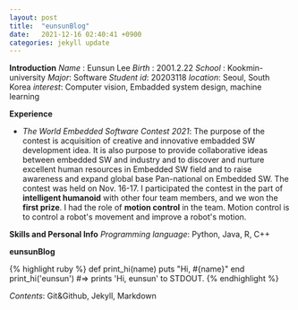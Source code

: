 ```yaml
---
layout: post
title:  "eunsunBlog"
date:   2021-12-16 02:40:41 +0900
categories: jekyll update
---
```

**Introduction**
*Name* : Eunsun Lee
*Birth* : 2001.2.22
*School* : Kookmin-university
*Major*: Software
*Student id*: 20203118
*location*: Seoul, South Korea
*interest*: Computer vision, Embadded system design, machine learning

**Experience**
- *The World Embedded Software Contest 2021*: The purpose of the contest is acquisition of creative and innovative embadded SW development idea. It is also purpose to provide collaborative ideas between embedded SW and industry and to discover and nurture excellent human resources in Embedded SW field and to raise awareness and expand global base Pan-national on Embedded SW.
The contest was held on Nov. 16-17. I participated the contest in the part of **intelligent humanoid** with other four team members, and we won the **first prize**. I had the role of **motion control** in the team. Motion control is to control a robot's movement and improve a robot's motion. 

**Skills and Personal Info**
*Programming language*: Python, Java, R, C++

**eunsunBlog**

{% highlight ruby %}
def print_hi(name)
  puts "Hi, #{name}"
end
print_hi('eunsun')
#=> prints 'Hi, eunsun' to STDOUT.
{% endhighlight %}

*Contents*: Git&Github, Jekyll, Markdown
